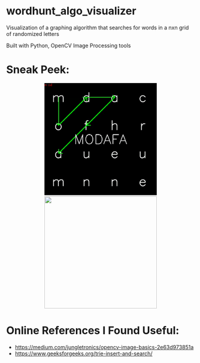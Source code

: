 # wordhunt_algo_visualizer

Visualization of a graphing algorithm that searches for words in a nxn grid of randomized letters 

Built with Python, OpenCV Image Processing tools

# Sneak Peek:

<p align="center">
  <img src="/github_animation.gif" width="300" height="300"/>
  <img src="https://i.sstatic.net/JsxLT.jpg" width="300" height="300">
</p>

# Online References I Found Useful:

- https://medium.com/jungletronics/opencv-image-basics-2e63d973851a
- https://www.geeksforgeeks.org/trie-insert-and-search/
